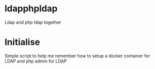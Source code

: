 # ldapphpldap
Ldap and php ldap together

# Initialise
Simple script to help me remember how to setup a docker container for LDAP and php admin for LDAP
